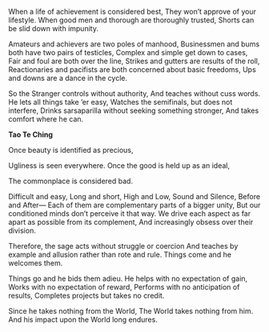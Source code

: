 When a life of achievement is considered best,
They won’t approve of your lifestyle.
When good men and thorough are thoroughly trusted,
Shorts can be slid down with impunity.

Amateurs and achievers are two poles of manhood,
Businessmen and bums both have two pairs of testicles,
Complex and simple get down to cases,
Fair and foul are both over the line,
Strikes and gutters are results of the roll,
Reactionaries and pacifists are both concerned about basic freedoms,
Ups and downs are a dance in the cycle.

So the Stranger controls without authority,
And teaches without cuss words.
He lets all things take ’er easy,
Watches the semifinals, but does not interfere,
Drinks sarsaparilla without seeking something stronger,
And takes comfort where he can.


**Tao Te Ching**

Once beauty is identified as precious,

Ugliness is seen everywhere.
Once the good is held up as an ideal,

The commonplace is considered bad.

Difficult and easy,
Long and short,
High and Low,
Sound and Silence,
Before and After—
Each of them are complementary parts of a bigger unity,
But our conditioned minds don’t perceive it that way.
We drive each aspect as far apart as possible from its complement,
And increasingly obsess over their division.

Therefore, the sage acts without struggle or coercion
And teaches by example and allusion rather than rote and rule.
Things come and he welcomes them.

Things go and he bids them adieu.
He helps with no expectation of gain,
Works with no expectation of reward,
Performs with no anticipation of results,
Completes projects but takes no credit.

Since he takes nothing from the World,
The World takes nothing from him.
And his impact upon the World long endures.
